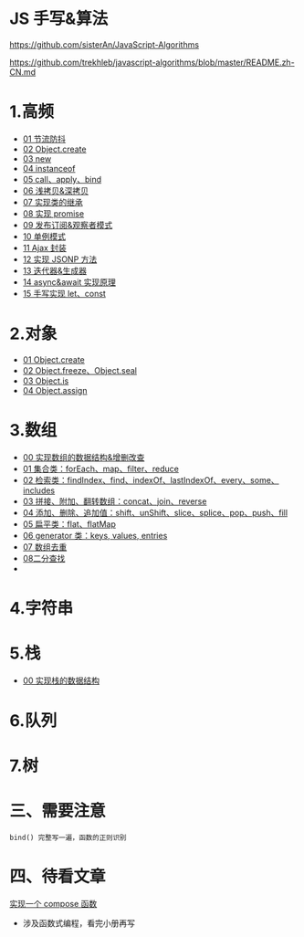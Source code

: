 # JS 手写&算法

https://github.com/sisterAn/JavaScript-Algorithms

https://github.com/trekhleb/javascript-algorithms/blob/master/README.zh-CN.md

# 1.高频

- [01 节流防抖](./common/01防抖节流.md)
- [02 Object.create](./common/02Object_create.md)
- [03 new](./common/03new.md)
- [04 instanceof](./common/04instanceof.md)
- [05 call、apply、bind](./common/05call、apply、bind.md)
- [06 浅拷贝&amp;深拷贝](./common/06浅拷贝&深拷贝.md)
- [07 实现类的继承](./common/07实现类的继承.md)
- [08 实现 promise](./common/08实现PromisesA+%20.md)
- [09 发布订阅&amp;观察者模式](./common/09发布订阅&观察者模式.md)
- [10 单例模式](./common/10单例模式.md)
- [11 Ajax 封装](./common/11Ajax封装.md)
- [12 实现 JSONP 方法](./common/12实现JSONP方法.md)
- [13 迭代器&amp;生成器](./common/13迭代器&生成器.md)
- [14 async&amp;await 实现原理](./common/14async&await实现原理.md)
- [15 手写实现 let、const](./common/15手写实现let、const.md)

# 2.对象

- [01 Object.create](./common/02Object_create.md)
- [02 Object.freeze、Object.seal](./object/02Object.freeze.md)
- [03 Object.is](./object/03Object.is.md)
- [04 Object.assign](./object/04Object.assign.md)

# 3.数组

- [00 实现数组的数据结构&增删改查](./array/00实现数组的数据结构.md)
- [01 集合类：forEach、map、filter、reduce](./array/01集合类.md)
- [02 检索类：findIndex、find、indexOf、lastIndexOf、every、some、includes](./array/02检索类.md)
- [03 拼接、附加、翻转数组：concat、join、reverse](./array/03拼接、附加、翻转数组.md)
- [04 添加、删除、追加值：shift、unShift、slice、splice、pop、push、fill](./array/04添加、删除、追加值.md)
- [05 扁平类：flat、flatMap](./array/05.扁平类.md)
- [06 generator 类：keys, values, entries](./array/06generator.md)
- [07 数组去重](./array/07数组去重.md)
- [08二分查找]()
- 

# 4.字符串

# 5.栈

- [00 实现栈的数据结构](./stack/00实现栈结构.md)

# 6.队列

# 7.树



# 三、需要注意

```
bind() 完整写一遍，函数的正则识别
```

# 四、待看文章

[实现一个 compose 函数](https://segmentfault.com/a/1190000011447164)

- 涉及函数式编程，看完小册再写
